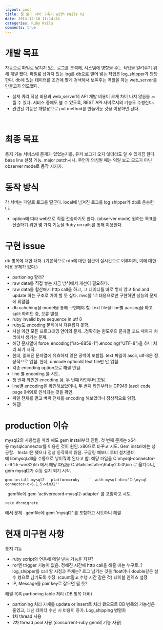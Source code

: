 ```yaml
---
layout: post
title: 웹 로그 서버 구축기 with rails V2
date: 2014-12-16 11:14:54
categories: Ruby Rails
comments: true
---
```

# 개발 목표
자동으로 파일로 남겨져 있는 로그를 분석해, 시스템에 영향을 주는 작업을 알려주기 위해 개발 됐다.
파일로 남겨져 있는 log를 db으로 밀어 넣는 작업은 log_shipper가 담당한다.
db에 있는 데이터를 조건에 맞게 검색해서 보여주는 역할을 하는 web_server를 만들고자 의도했다.
* 실제 쿼리 작성 비용과 web_server의 API 개발 비용이 크게 차이 나지 않음을 느낄 수 있다.
서비스 중에도 볼 수 있도록, REST API 서버로서의 기능도 수행한다.
* 관련된 기능은 개발용으로 put method를 만들어둔 것을 이용하면 된다.

 
# 최종 목표
통지 기능
서비스에 문제가 있었는지를, 유저 보고가 오지 않더라도 알 수 있게끔 한다.
base line 설정 기능.
major patch시나, 무언가 의심될 때는 익일 보고 모드가 아닌 observer mode로 동작 시키자.
  
# 동작 방식
각 서버는 파일로 로그를 떨군다.
local에 남겨진 로그를 log shipper가 db로 운송한다.
* option에 따라 web으로 직접 전송하기도 한다. (observer mode)
원하는 목표를 산출하기 위한 몇 가지 기능을 Ruby on rails를 통해 이용한다.
 
# 구현 issue
db 병목에 대한 대처. (기본적으로 rdb에 대한 접근이 실시간으로 이루어져, 이에 대한 비용 문제가 있다.)
* partioning 할까?
* raw data를 직접 쌓는 지금 방식에서 개선이 필요하다.
* raw data를 합산해서 http call을 하고, 그 데이터를 바로 쌓지 않고 find and update 하는 구조로 가야 할 듯 싶다.
mvc를 1:1 대응으로만 구현하면 성능의 문제에 휘말림.
* db cahching을 model을 통해 구현해야 함.
text file을 line별 parsing을 하고 split 하려던 중, 오류 발생.
* ruby invalid byte sequence in utf 8
* ruby도 encoding 문제에서 자유롭지 못함.
* 사실 이건 모든 프로그래밍 언어의 문제...정확히는 윈도우의 문자열 코드 페이지 처리에서 생기는 문제.
* 해당 문자열에 force_encoding("iso-8859-1").encoding("UTF-8")을 하니 처리 되기 시작.
* 헌데, 읽혀진 문자열에 유효하지 않은 공백이 포함됨.
text 파일이 ascii, utf-8은 정상적으로 읽힘. 헌데, unicode option의 text file만 안 읽힘.
* 각종 encoding option으로 해결 안됨.
* line 별 encoding 을 시도.
* 첫 번째 라인만 encoding 됨. 두 번째 라인부터 꼬임.
* line별 encoding을 확인해보았더니, 두 번째 라인부터는 CP949 (ascii code page 949)로 인식되는 것을 확인.
* 파일 전체를 열고 버퍼 전체를 encoding 해보았더니 정상적으로 읽힘.
* 해결!
 
# production 이슈
mysql2의 사용법을 따라 해도 gem install부터 안됨.
첫 번째 문제는 x64용 mysqlconnector를 이용한 것이 원인.
x86으로 바꾸고 시도. Gem install에는 성공함.
 
Install은 됐으나 정상 동작하지 않음.
구글링 해보니 루비 설치폴더에 libmysql.dll을 수동으로 넣어줘야 된다고 함.
해당 파일을 C:\mysql-connector-c-6.1.5-win32\lib 에서 해당 파일을 C:\RailsInstaller\Ruby2.0.0\bin 로 옮겨주니,
 
gem mysql2가 수동 설치 되기 시작.

    gem install mysql2 --platform=ruby -- '--with-mysql-dir="C:\mysql-connector-c-6.1.5-win32"'
 
gemfile에 gem 'activerecord-mysql2-adapter' 를 포함하고 시도.

    rake db:migrate

에서 문제
 
gemfile에 gem 'mysql2' 를 포함하고 시도하니 해결
 
# 현재 미구현 사항
통지 기능
* ruby script와 연동해 메일 발송 기능을 지원?
* ror엔 trigger 기능이 없음. 정해진 시간에 http call을 해줄 애는 누구로..?
log_shipper를 call 할 시점과 주체는?
로그 남기는 것을 float이나 double같은 실수 형으로 남기도록 수정. (count말고 수행 시간 같은 것)
테이블 인덱스 설정
* IP, Message를 pair key로 잡으면 될 듯?

해결 목록
partioning table 처리 (DB 병목 대비)
* partioning 처리 자체를 update or insert로 처리 했으므로 DB 병목의 가능성은 줄였고, 대신 데이터 수신 시 비용이 증가.
Log_shipping 병렬화
* 1차 thread 사용
* 2차 thread pool 사용 (concurrent-ruby gem의 기능 사용)